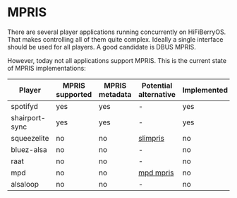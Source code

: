# MPRIS

There are several player applications running concurrently on HiFiBerryOS. That makes controlling all of 
them quite complex. Ideally a single interface should be used for all players. A good candidate is DBUS MPRIS.

However, today not all applications support MPRIS. This is the current state of MPRIS implementations:

| Player | MPRIS supported | MPRIS metadata | Potential alternative | Implemented
| --- | --- | --- | --- | --- |
| spotifyd | yes | yes | - | yes |
| shairport-sync  | yes | yes | - | yes |
| squeezelite | no | no | [slimpris](https://github.com/mavit/slimpris2) | no |
| bluez-alsa | no | no | - | no |
| raat | no | no | - | no |
| mpd | no | no | [mpd mpris](https://github.com/natsukagami/mpd-mpris) | no |
| alsaloop | no | no | - | no |
